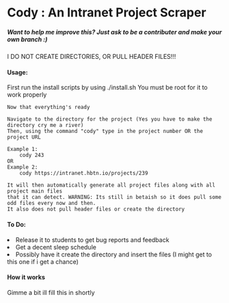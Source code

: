 <h1> Cody : An Intranet Project Scraper </h1>
<h5>Want to help me improve this? Just ask to be a contributer and make your own branch :) </h5>

I DO NOT CREATE DIRECTORIES, OR PULL HEADER FILES!!!

<h4> Usage: </h4>
	First run the install scripts by using ./install.sh
	You must be root for it to work properly

	Now that everything's ready

	Navigate to the directory for the project (Yes you have to make the directory cry me a river)
	Then, using the command "cody" type in the project number OR the project URL
	
	Example 1:
		cody 243
	OR
	Example 2:
		cody https://intranet.hbtn.io/projects/239

	It will then automatically generate all project files along with all project main files
	that it can detect. WARNING: Its still in betaish so it does pull some odd files every now and then.
	It also does not pull header files or create the directory


<h4> To Do: </h4>
	<li> Release it to students to get bug reports and feedback</li>
	<li> Get a decent sleep schedule</li>
	<li> Possibly have it create the directory and insert the files (I might get to this one if i get a chance) </li>


<h4> How it works </h4>
	Gimme a bit ill fill this in shortly

